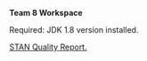 **Team 8 Workspace**

Required: JDK 1.8 version installed.


<a href="https://github.com/SER516-S20/ProjectFive/blob/master/Team_08/doc/Quality%20Report.pdf" target="_blank">STAN Quality Report.</a>

 
